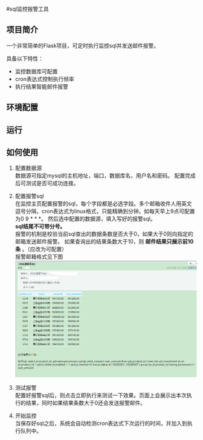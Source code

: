 #sql监控报警工具

## 项目简介
一个非常简单的Flask项目，可定时执行监控sql并发送邮件报警。  

具备以下特性：
* 监控数据库可配置
* cron表达式控制执行频率
* 执行结果智能邮件报警


## 环境配置


## 运行

## 如何使用

1. 配置数据源  
  数据源可指定mysql的主机地址，端口，数据库名，用户名和密码。
  配置完成后可测试是否可成功连接。
2. 配置报警sql  
  在监控主页配置报警的sql，每个字段都是必选字段。多个邮箱收件人用英文逗号分隔，cron表达式为linux格式，只能精确到分钟。如每天早上9点可配置为0 9 * * *。
  然后选中配置的数据源，填入写好的报警sql。  
  **sql结尾不可带分号。**  
  报警的机制是校验当前sql查出的数据条数是否大于0，如果大于0则向指定的邮箱发送邮件报警。
  如果查询出的结果条数大于10，则 **邮件结果只展示前10条** 。（应改为可配置）  
  报警邮箱格式见下图
  ![报警邮箱案例](https://github.com/ToBeNumber0/sql_monitor/blob/master/static/readme/%E6%8A%A5%E8%AD%A6%E9%82%AE%E7%AE%B1%E6%A1%88%E4%BE%8B.png?raw=true) 
3. 测试报警  
  配置好报警sql后，则点击立即执行来测试一下效果。页面上会展示出本次执行的结果，同时如果结果条数大于0还会发送报警邮件。

4. 开始监控  
  当保存好sql之后，系统会自动检测cron表达式下次运行的时间，并加入到执行队列中。